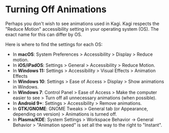 # Turning Off Animations

Perhaps you don't wish to see animations used in Kagi. Kagi respects the "Reduce Motion" accessibility setting in your operating system (OS). The exact name for this can differ by OS.

Here is where to find the settings for each OS:

- In **macOS**: System Preferences > Accessibility > Display > Reduce motion.
- In **iOS/iPadOS**: Settings > General > Accessibility > Reduce Motion.
- In **Windows 11:** Settings > Accessibility > Visual Effects > Animation Effects
- In **Windows 10**: Settings > Ease of Access > Display > Show animations in Windows.
- In **Windows 7**: Control Panel > Ease of Access > Make the computer easier to see > Turn off all unnecessary animations (when possible).
- In **Android 9+**: Settings > Accessibility > Remove animations.
- In **GTK/GNOME**: GNOME Tweaks > General tab (or Appearance, depending on version) > Animations is turned off.
- In **Plasma/KDE**: System Settings > Workspace Behavior -> General Behavior > "Animation speed" is set all the way to the right to "Instant".